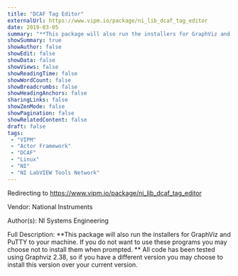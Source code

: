 ```yaml
---
title: "DCAF Tag Editor"
externalUrl: https://www.vipm.io/package/ni_lib_dcaf_tag_editor
date: 2019-03-05
summary: "**This package will also run the installers for GraphViz and PuTTY to your machine."
showSummary: true
showAuthor: false
showEdit: false
showData: false
showViews: false
showReadingTime: false
showWordCount: false
showBreadcrumbs: false
showHeadingAnchors: false
sharingLinks: false
showZenMode: false
showPagination: false
showRelatedContent: false
draft: false
tags:
 - "VIPM"
 - "Actor Framework"
 - "DCAF"
 - "Linux"
 - "NI"
 - "NI LabVIEW Tools Network"
---
```


Redirecting to https://www.vipm.io/package/ni_lib_dcaf_tag_editor

Vendor: National Instruments

Author(s): NI Systems Engineering
 
Full Description:
**This package will also run the installers for GraphViz and PuTTY to your machine. If you do not want to use these programs you may choose not to install them when prompted. ** All code has been tested using Graphviz 2.38, so if you have a different version you may choose to install this version over your current version.